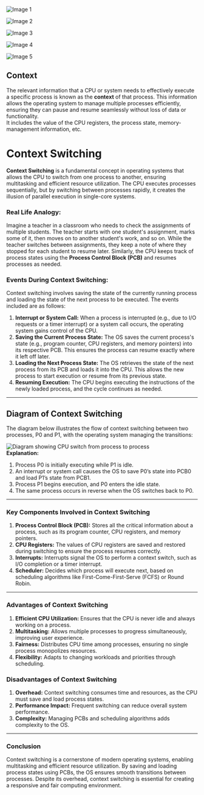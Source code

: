   
![Image 1](https://static.takeuforward.org/premium///OS_P9_Context_Switching_1.jpg-VqHJSXHe)

![Image 2](https://static.takeuforward.org/premium///OS_P9_Context_Switching_2.jpg-3wWyIDPk)

![Image 3](https://static.takeuforward.org/premium///OS_P9_Context_Switching_3.jpg-Nww2JXoW)

![Image 4](https://static.takeuforward.org/premium///OS_P9_Context_Switching_4.jpg-th-40M-8)

![Image 5](https://static.takeuforward.org/premium///OS_P9_Context_Switching_5.jpg-vnHhF0Bi)


## Context

The relevant information that a CPU or system needs to effectively execute a specific process is known as the **context** of that process. This information allows the operating system to manage multiple processes efficiently, ensuring they can pause and resume seamlessly without loss of data or functionality.  
It includes the value of the CPU registers, the process state, memory-management information, etc.  
  

# Context Switching

**Context Switching** is a fundamental concept in operating systems that allows the CPU to switch from one process to another, ensuring multitasking and efficient resource utilization. The CPU executes processes sequentially, but by switching between processes rapidly, it creates the illusion of parallel execution in single-core systems.  

### Real Life Analogy:

Imagine a teacher in a classroom who needs to check the assignments of multiple students. The teacher starts with one student's assignment, marks some of it, then moves on to another student's work, and so on. While the teacher switches between assignments, they keep a note of where they stopped for each student to resume later. Similarly, the CPU keeps track of process states using the **Process Control Block (PCB)** and resumes processes as needed.  
  

### Events During Context Switching:

Context switching involves saving the state of the currently running process and loading the state of the next process to be executed. The events included are as follows:  
  

1. **Interrupt or System Call:** When a process is interrupted (e.g., due to I/O requests or a timer interrupt) or a system call occurs, the operating system gains control of the CPU.
2. **Saving the Current Process State:** The OS saves the current process's state (e.g., program counter, CPU registers, and memory pointers) into its respective PCB. This ensures the process can resume exactly where it left off later.
3. **Loading the Next Process State:** The OS retrieves the state of the next process from its PCB and loads it into the CPU. This allows the new process to start execution or resume from its previous state.
4. **Resuming Execution:** The CPU begins executing the instructions of the newly loaded process, and the cycle continues as needed.

  

---

## Diagram of Context Switching

The diagram below illustrates the flow of context switching between two processes, P0 and P1, with the operating system managing the transitions:  
  
![Diagram showing CPU switch from process to process](https://static.takeuforward.org/premium/Process%20Management/Context%20Switching/Image_1-10kc8GFD)  
**Explanation:**

1. Process P0 is initially executing while P1 is idle.
2. An interrupt or system call causes the OS to save P0’s state into PCB0 and load P1’s state from PCB1.
3. Process P1 begins execution, and P0 enters the idle state.
4. The same process occurs in reverse when the OS switches back to P0.

---

### Key Components Involved in Context Switching

1. **Process Control Block (PCB):** Stores all the critical information about a process, such as its program counter, CPU registers, and memory pointers.
2. **CPU Registers:** The values of CPU registers are saved and restored during switching to ensure the process resumes correctly.
3. **Interrupts:** Interrupts signal the OS to perform a context switch, such as I/O completion or a timer interrupt.
4. **Scheduler:** Decides which process will execute next, based on scheduling algorithms like First-Come-First-Serve (FCFS) or Round Robin.

---

### Advantages of Context Switching

1. **Efficient CPU Utilization:** Ensures that the CPU is never idle and always working on a process.
2. **Multitasking:** Allows multiple processes to progress simultaneously, improving user experience.
3. **Fairness:** Distributes CPU time among processes, ensuring no single process monopolizes resources.
4. **Flexibility:** Adapts to changing workloads and priorities through scheduling.

### Disadvantages of Context Switching

1. **Overhead:** Context switching consumes time and resources, as the CPU must save and load process states.
2. **Performance Impact:** Frequent switching can reduce overall system performance.
3. **Complexity:** Managing PCBs and scheduling algorithms adds complexity to the OS.

---

### Conclusion

Context switching is a cornerstone of modern operating systems, enabling multitasking and efficient resource utilization. By saving and loading process states using PCBs, the OS ensures smooth transitions between processes. Despite its overhead, context switching is essential for creating a responsive and fair computing environment. 